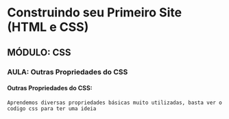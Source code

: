 # Construindo seu Primeiro Site (HTML e CSS)

## MÓDULO: CSS

### AULA: Outras Propriedades do CSS

#### Outras Propriedades do CSS:

`Aprendemos diversas propriedades básicas muito utilizadas, basta ver o codigo css para ter uma ideia`